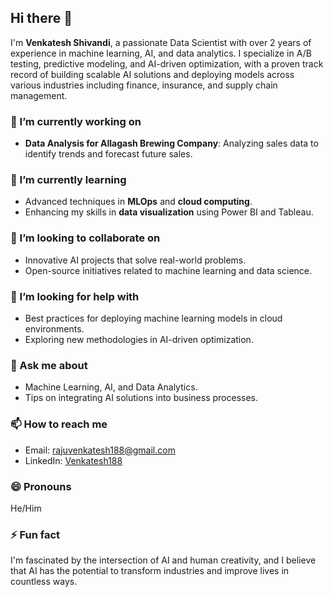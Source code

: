## Hi there 👋

I'm **Venkatesh Shivandi**, a passionate Data Scientist with over 2 years of experience in machine learning, AI, and data analytics. I specialize in A/B testing, predictive modeling, and AI-driven optimization, with a proven track record of building scalable AI solutions and deploying models across various industries including finance, insurance, and supply chain management.

### 🔭 I’m currently working on
- **Data Analysis for Allagash Brewing Company**: Analyzing sales data to identify trends and forecast future sales.

### 🌱 I’m currently learning
- Advanced techniques in **MLOps** and **cloud computing**.
- Enhancing my skills in **data visualization** using Power BI and Tableau.

### 👯 I’m looking to collaborate on
- Innovative AI projects that solve real-world problems.
- Open-source initiatives related to machine learning and data science.

### 🤔 I’m looking for help with
- Best practices for deploying machine learning models in cloud environments.
- Exploring new methodologies in AI-driven optimization.

### 💬 Ask me about
- Machine Learning, AI, and Data Analytics.
- Tips on integrating AI solutions into business processes.

### 📫 How to reach me
- Email: rajuvenkatesh188@gmail.com
- LinkedIn: [Venkatesh188](https://www.linkedin.com/in/venkatesh188)

### 😄 Pronouns
He/Him

### ⚡ Fun fact
I'm fascinated by the intersection of AI and human creativity, and I believe that AI has the potential to transform industries and improve lives in countless ways.

<!--
**Venkatesh188/Venkatesh188** is a ✨ _special_ ✨ repository because its `README.md` (this file) appears on your GitHub profile.
-->
